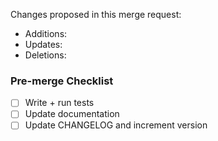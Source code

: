 Changes proposed in this merge request:
- Additions:
- Updates:
- Deletions:

### Pre-merge Checklist
- [ ] Write + run tests
- [ ] Update documentation
- [ ] Update CHANGELOG and increment version
